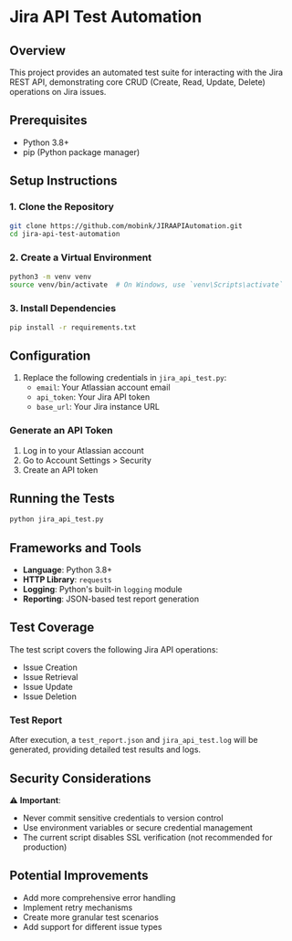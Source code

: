 # Jira API Test Automation

## Overview
This project provides an automated test suite for interacting with the Jira REST API, demonstrating core CRUD (Create, Read, Update, Delete) operations on Jira issues.

## Prerequisites
- Python 3.8+
- pip (Python package manager)

## Setup Instructions

### 1. Clone the Repository
```bash
git clone https://github.com/mobink/JIRAAPIAutomation.git
cd jira-api-test-automation
```

### 2. Create a Virtual Environment
```bash
python3 -m venv venv
source venv/bin/activate  # On Windows, use `venv\Scripts\activate`
```

### 3. Install Dependencies
```bash
pip install -r requirements.txt
```

## Configuration
1. Replace the following credentials in `jira_api_test.py`:
   - `email`: Your Atlassian account email
   - `api_token`: Your Jira API token
   - `base_url`: Your Jira instance URL

### Generate an API Token
1. Log in to your Atlassian account
2. Go to Account Settings > Security
3. Create an API token

## Running the Tests
```bash
python jira_api_test.py
```

## Frameworks and Tools
- **Language**: Python 3.8+
- **HTTP Library**: `requests`
- **Logging**: Python's built-in `logging` module
- **Reporting**: JSON-based test report generation

## Test Coverage
The test script covers the following Jira API operations:
- Issue Creation
- Issue Retrieval
- Issue Update
- Issue Deletion

### Test Report
After execution, a `test_report.json` and `jira_api_test.log` will be generated, providing detailed test results and logs.

## Security Considerations
⚠️ **Important**: 
- Never commit sensitive credentials to version control
- Use environment variables or secure credential management
- The current script disables SSL verification (not recommended for production)

## Potential Improvements
- Add more comprehensive error handling
- Implement retry mechanisms
- Create more granular test scenarios
- Add support for different issue types
